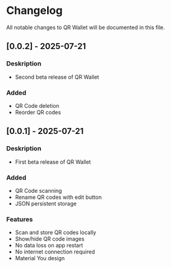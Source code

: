 # Changelog

All notable changes to QR Wallet will be documented in this file.

## [0.0.2] - 2025-07-21

### Deskription
- Second beta release of QR Wallet

### Added
- QR Code deletion
- Reorder QR codes

## [0.0.1] - 2025-07-21

### Deskription
- First beta release of QR Wallet

### Added
- QR Code scanning
- Rename QR codes with edit button
- JSON persistent storage

### Features
- Scan and store QR codes locally
- Show/hide QR code images
- No data loss on app restart
- No internet connection required
- Material You design

